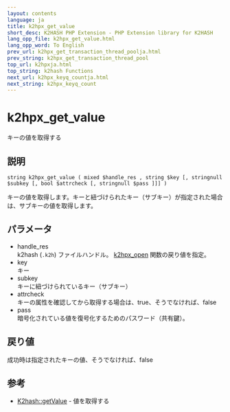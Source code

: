 ```yaml
---
layout: contents
language: ja
title: k2hpx_get_value
short_desc: K2HASH PHP Extension - PHP Extension library for K2HASH
lang_opp_file: k2hpx_get_value.html
lang_opp_word: To English
prev_url: k2hpx_get_transaction_thread_poolja.html
prev_string: k2hpx_get_transaction_thread_pool
top_url: k2hpxja.html
top_string: k2hash Functions
next_url: k2hpx_keyq_countja.html
next_string: k2hpx_keyq_count
---
```


# k2hpx_get_value
キーの値を取得する

## 説明
```
string k2hpx_get_value ( mixed $handle_res , string $key [, stringnull $subkey [, bool $attrcheck [, stringnull $pass ]]] )
```
キーの値を取得します。キーと紐づけられたキー（サブキー）が指定された場合は、サブキーの値を取得します。 

## パラメータ
- handle_res  
k2hash (`.k2h`) ファイルハンドル。 [k2hpx_open](k2hpx_openja.html) 関数の戻り値を指定。
- key  
キー
- subkey  
キーに紐づけられているキー（サブキー）
- attrcheck  
キーの属性を確認してから取得する場合は、true、そうでなければ、false
- pass  
暗号化されている値を復号化するためのパスワード（共有鍵）。

## 戻り値
成功時は指定されたキーの値、そうでなければ、false

## 参考
- [K2hash::getValue](k2h_getvalueja.html) - 値を取得する
